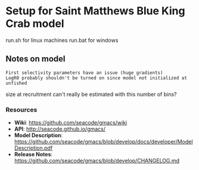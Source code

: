 # Setup for Saint Matthews Blue King Crab model
  run.sh for linux machines 
  run.bat for windows
## Notes on model
	First selectivity parameters have an issue (huge gradients)            
	LogR0 probably shouldn't be turned on since model not initialized at unfished            
  size at recruitment can't really be estimated with this number of bins?


### Resources
  * **Wiki**: https://github.com/seacode/gmacs/wiki
  * **API**: http://seacode.github.io/gmacs/
  * **Model Description**: https://github.com/seacode/gmacs/blob/develop/docs/developer/ModelDescription.pdf
  * **Release Notes**: https://github.com/seacode/gmacs/blob/develop/CHANGELOG.md
